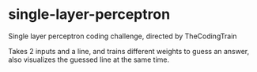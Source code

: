 # single-layer-perceptron
Single layer perceptron coding challenge, directed by TheCodingTrain


Takes 2 inputs and a line, and trains different weights to guess an answer, also visualizes the guessed line at the same time.
